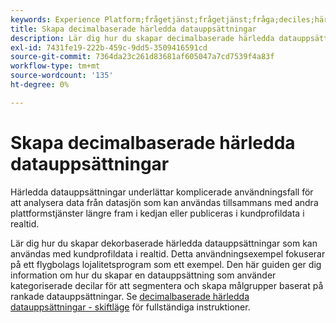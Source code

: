 ```yaml
---
keywords: Experience Platform;frågetjänst;frågetjänst;fråga;deciles;härledda dataset;
title: Skapa decimalbaserade härledda datauppsättningar
description: Lär dig hur du skapar decimalbaserade härledda datauppsättningar som kan användas med kundprofildata i realtid baserat på ett flygbolags lojalitetsschema som ett exempel.
exl-id: 7431fe19-222b-459c-9dd5-3509416591cd
source-git-commit: 7364da23c261d83681af605047a7cd7539f4a83f
workflow-type: tm+mt
source-wordcount: '135'
ht-degree: 0%

---
```


# Skapa decimalbaserade härledda datauppsättningar

Härledda datauppsättningar underlättar komplicerade användningsfall för att analysera data från datasjön som kan användas tillsammans med andra plattformstjänster längre fram i kedjan eller publiceras i kundprofildata i realtid.

Lär dig hur du skapar dekorbaserade härledda datauppsättningar som kan användas med kundprofildata i realtid. Detta användningsexempel fokuserar på ett flygbolags lojalitetsprogram som ett exempel. Den här guiden ger dig information om hur du skapar en datauppsättning som använder kategoriserade decilar för att segmentera och skapa målgrupper baserat på rankade datauppsättningar. Se [decimalbaserade härledda datauppsättningar - skiftläge](../../use-cases/deciles-use-case.md) för fullständiga instruktioner.
